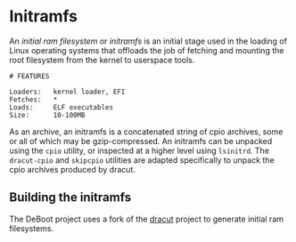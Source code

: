 # Initramfs

An *initial ram filesystem* or *initramfs* is an initial stage used in the loading of Linux operating systems that offloads the job of fetching and mounting the root filesystem from the kernel to userspace tools.

```
# FEATURES

Loaders:   kernel loader, EFI 
Fetches:   *                  
Loads:     ELF executables    
Size:      10-100MB           
```

As an archive, an initramfs is a concatenated string of cpio archives, some or all of which may be gzip-compressed. 
An initramfs can be unpacked using the `cpio` utility, or inspected at a higher level using `lsinitrd`.
The `dracut-cpio` and `skipcpio` utilities are adapted specifically to unpack the cpio archives produced by dracut.

## Building the initramfs

The DeBoot project uses a fork of the [dracut](https://github.com/dracutdevs/dracut) project to generate initial ram filesystems.

